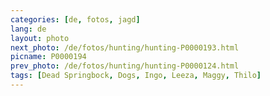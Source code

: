 ```yaml
---
categories: [de, fotos, jagd]
lang: de
layout: photo
next_photo: /de/fotos/hunting/hunting-P0000193.html
picname: P0000194
prev_photo: /de/fotos/hunting/hunting-P0000124.html
tags: [Dead Springbock, Dogs, Ingo, Leeza, Maggy, Thilo]
---
```

